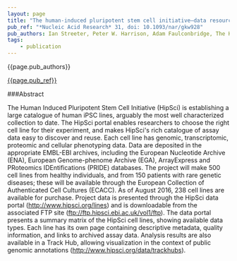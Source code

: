 ```yaml
---
layout: page
title: "The human-induced pluripotent stem cell initiative—data resources for cellular genetics"
pub_ref: "*Nucleic Acid Research* 31, doi: 10.1093/nar/gkw928"
pub_authors: Ian Streeter, Peter W. Harrison, Adam Faulconbridge, The HipSci Consortium, Paul Flicek, Helen Parkinson and Laura Clarke
tags:
    - publication
---
```


{{page.pub_authors}}

[{{page.pub_ref}}](http://nar.oxfordjournals.org/content/early/2016/10/12/nar.gkw928.full)

###Abstract

The Human Induced Pluripotent Stem Cell Initiative (HipSci) is establishing a large catalogue of human iPSC lines, arguably the most well characterized collection to date. The HipSci portal enables researchers to choose the right cell line for their experiment, and makes HipSci's rich catalogue of assay data easy to discover and reuse. Each cell line has genomic, transcriptomic, proteomic and cellular phenotyping data. Data are deposited in the appropriate EMBL-EBI archives, including the European Nucleotide Archive (ENA), European Genome-phenome Archive (EGA), ArrayExpress and PRoteomics IDEntifications (PRIDE) databases. The project will make 500 cell lines from healthy individuals, and from 150 patients with rare genetic diseases; these will be available through the European Collection of Authenticated Cell Cultures (ECACC). As of August 2016, 238 cell lines are available for purchase. Project data is presented through the HipSci data portal (http://www.hipsci.org/lines) and is downloadable from the associated FTP site (ftp://ftp.hipsci.ebi.ac.uk/vol1/ftp). The data portal presents a summary matrix of the HipSci cell lines, showing available data types. Each line has its own page containing descriptive metadata, quality information, and links to archived assay data. Analysis results are also available in a Track Hub, allowing visualization in the context of public genomic annotations (http://www.hipsci.org/data/trackhubs).
